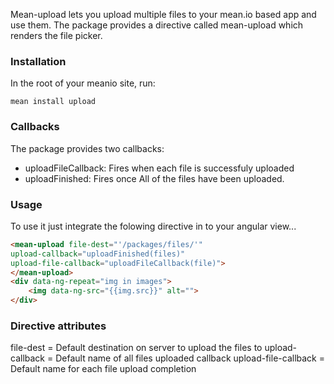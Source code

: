 Mean-upload lets you upload multiple files to your mean.io based app and use them.
The package provides a directive called mean-upload which renders the file picker.

### Installation
In the root of your meanio site, run:
```
mean install upload
```

### Callbacks
The package provides two callbacks:
- uploadFileCallback: Fires when each file is successfuly uploaded
- uploadFinished: Fires once All of the files have been uploaded.

### Usage
To use it just integrate the folowing directive in to your angular view...

```HTML
<mean-upload file-dest="'/packages/files/'"
upload-callback="uploadFinished(files)"
upload-file-callback="uploadFileCallback(file)">
</mean-upload>
<div data-ng-repeat="img in images">
    <img data-ng-src="{{img.src}}" alt="">
</div>
```

### Directive attributes
file-dest = Default destination on server to upload the files to
upload-callback = Default name of all files uploaded callback
upload-file-callback = Default name for each file upload completion